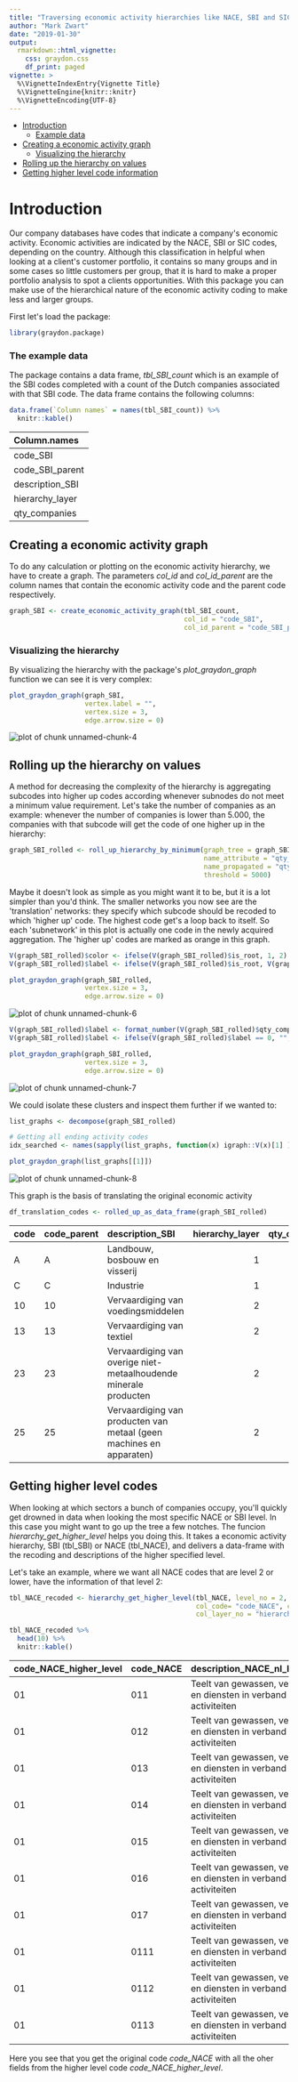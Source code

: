 ```yaml
---
title: "Traversing economic activity hierarchies like NACE, SBI and SIC"
author: "Mark Zwart"
date: "2019-01-30"
output: 
  rmarkdown::html_vignette:
    css: graydon.css
    df_print: paged
vignette: >
  %\VignetteIndexEntry{Vignette Title}
  %\VignetteEngine{knitr::knitr}
  %\VignetteEncoding{UTF-8}
---
```


* [Introduction](#introduction)
    - [Example data](#example_data)
* [Creating a economic activity graph](#create_graph)
    - [Visualizing the hierarchy](#visualize)
* [Rolling up the hierarchy on values](#roll_up)
* [Getting higher level code information](#get_higher_level)




# <a name="introduction"></a>Introduction

Our company databases have codes that indicate a company's economic activity. Economic activities are indicated by the NACE, SBI or SIC codes, depending on the country. Although this classification in helpful when looking at a client's customer portfolio, it contains so many groups and in some cases so little customers per group, that it is hard to make a proper portfolio analysis to spot a clients opportunities. With this package you can make use of the hierarchical nature of the economic activity coding to make less and larger groups.


First let's load the package:

```r
library(graydon.package)
```

### <a name="example_data"></a>The example data

The package contains a data frame, _tbl_SBI_count_ which is an example of the SBI codes completed with a count of the Dutch companies associated with that SBI code. The data frame contains the following columns:

```r
data.frame(`Column names` = names(tbl_SBI_count)) %>% 
  knitr::kable()
```



|Column.names    |
|:---------------|
|code_SBI        |
|code_SBI_parent |
|description_SBI |
|hierarchy_layer |
|qty_companies   |

## <a name="create_graph"></a>Creating a economic activity graph

To do any calculation or plotting on the economic activity hierarchy, we have to create a graph. The parameters _col_id_ and _col_id_parent_ are the column names that contain the economic activity code and the parent code respectively.

```r
graph_SBI <- create_economic_activity_graph(tbl_SBI_count, 
                                            col_id = "code_SBI", 
                                            col_id_parent = "code_SBI_parent")
```

### <a name="visualize"></a>Visualizing the hierarchy

By visualizing the hierarchy with the package's _plot_graydon_graph_ function we can see it is very complex:

```r
plot_graydon_graph(graph_SBI, 
                   vertex.label = "", 
                   vertex.size = 3, 
                   edge.arrow.size = 0)
```

![plot of chunk unnamed-chunk-4](figure/unnamed-chunk-4-1.png)

## <a name="roll_up"></a>Rolling up the hierarchy on values

A method for decreasing the complexity of the hierarchy is aggregating subcodes into higher up codes according whenever subnodes do not meet a minimum value requirement. Let's take the number of companies as an example: whenever the number of companies is lower than 5.000, the companies with that subcode will get the code of one higher up in the hierarchy:


```r
graph_SBI_rolled <- roll_up_hierarchy_by_minimum(graph_tree = graph_SBI,
                                                 name_attribute = "qty_companies",
                                                 name_propagated = "qty_companies_cum",
                                                 threshold = 5000)
```

Maybe it doesn't look as simple as you might want it to be, but it is a lot simpler than you'd think. The smaller networks you now see are the 'translation' networks: they specify which subcode should be recoded to which 'higher up' code. The highest code get's a loop back to itself. So each 'subnetwork' in this plot is actually one code in the newly acquired aggregation. The 'higher up' codes are marked as orange in this graph.


```r
V(graph_SBI_rolled)$color <- ifelse(V(graph_SBI_rolled)$is_root, 1, 2)
V(graph_SBI_rolled)$label <- ifelse(V(graph_SBI_rolled)$is_root, V(graph_SBI_rolled)$name, "")

plot_graydon_graph(graph_SBI_rolled,
                   vertex.size = 3,
                   edge.arrow.size = 0)
```

![plot of chunk unnamed-chunk-6](figure/unnamed-chunk-6-1.png)

```r
V(graph_SBI_rolled)$label <- format_number(V(graph_SBI_rolled)$qty_companies_cum)
V(graph_SBI_rolled)$label <- ifelse(V(graph_SBI_rolled)$label == 0, "", V(graph_SBI_rolled)$label)

plot_graydon_graph(graph_SBI_rolled,
                   vertex.size = 3,
                   edge.arrow.size = 0)
```

![plot of chunk unnamed-chunk-7](figure/unnamed-chunk-7-1.png)

We could isolate these clusters and inspect them further if we wanted to:

```r
list_graphs <- decompose(graph_SBI_rolled)

# Getting all ending activity codes
idx_searched <- names(sapply(list_graphs, function(x) igraph::V(x)[1] ))

plot_graydon_graph(list_graphs[[1]])
```

![plot of chunk unnamed-chunk-8](figure/unnamed-chunk-8-1.png)

This graph is the basis of translating the original economic activity 

```r
df_translation_codes <- rolled_up_as_data_frame(graph_SBI_rolled)
```

|code |code_parent |description_SBI                                                     | hierarchy_layer| qty_companies| dist_to_root| qty_companies_cum|is_root | color|label  |
|:----|:-----------|:-------------------------------------------------------------------|---------------:|-------------:|------------:|-----------------:|:-------|-----:|:------|
|A    |A           |Landbouw, bosbouw en visserij                                       |               1|             0|            1|              7879|TRUE    |     1|7.879  |
|C    |C           |Industrie                                                           |               1|             0|            1|             33298|TRUE    |     1|33.298 |
|10   |10          |Vervaardiging van voedingsmiddelen                                  |               2|             0|            2|              7962|TRUE    |     1|7.962  |
|13   |13          |Vervaardiging van textiel                                           |               2|             0|            2|              5281|TRUE    |     1|5.281  |
|23   |23          |Vervaardiging van overige niet-metaalhoudende minerale producten    |               2|             0|            2|              5703|TRUE    |     1|5.703  |
|25   |25          |Vervaardiging van producten van metaal (geen machines en apparaten) |               2|             0|            2|              7693|TRUE    |     1|7.693  |

## <a name="get_higher_level"></a>Getting higher level codes

When looking at which sectors a bunch of companies occupy, you'll quickly get drowned in data when looking the most specific NACE or SBI level. In this case you might want to go up the tree a few notches. The funcion _hierarchy_get_higher_level_ helps you doing this. It takes a economic activity hierarchy, SBI (tbl_SBI) or NACE (tbl_NACE), and delivers a data-frame with the recoding and descriptions of the higher specified level.

Let's take an example, where we want all NACE codes that are level 2 or lower, have the information of that level 2:


```r
tbl_NACE_recoded <- hierarchy_get_higher_level(tbl_NACE, level_no = 2,
                                               col_code= "code_NACE", col_code_parent = "code_NACE_parent", 
                                               col_layer_no = "hierarchy_layer")

tbl_NACE_recoded %>% 
  head(10) %>% 
  knitr::kable()
```



|code_NACE_higher_level |code_NACE |description_NACE_nl_higher_level                                                 |description_NACE_fr_higher_level                          |description_NACE_de_higher_level                      |description_NACE_en_higher_level                                   |
|:----------------------|:---------|:--------------------------------------------------------------------------------|:---------------------------------------------------------|:-----------------------------------------------------|:------------------------------------------------------------------|
|01                     |011       |Teelt van gewassen, veeteelt, jacht en diensten in verband met deze activiteiten |Culture et production animale, chasse et services annexes |Landwirtschaft, Jagd und damit verbundene Tätigkeiten |Crop and animal production, hunting and related service activities |
|01                     |012       |Teelt van gewassen, veeteelt, jacht en diensten in verband met deze activiteiten |Culture et production animale, chasse et services annexes |Landwirtschaft, Jagd und damit verbundene Tätigkeiten |Crop and animal production, hunting and related service activities |
|01                     |013       |Teelt van gewassen, veeteelt, jacht en diensten in verband met deze activiteiten |Culture et production animale, chasse et services annexes |Landwirtschaft, Jagd und damit verbundene Tätigkeiten |Crop and animal production, hunting and related service activities |
|01                     |014       |Teelt van gewassen, veeteelt, jacht en diensten in verband met deze activiteiten |Culture et production animale, chasse et services annexes |Landwirtschaft, Jagd und damit verbundene Tätigkeiten |Crop and animal production, hunting and related service activities |
|01                     |015       |Teelt van gewassen, veeteelt, jacht en diensten in verband met deze activiteiten |Culture et production animale, chasse et services annexes |Landwirtschaft, Jagd und damit verbundene Tätigkeiten |Crop and animal production, hunting and related service activities |
|01                     |016       |Teelt van gewassen, veeteelt, jacht en diensten in verband met deze activiteiten |Culture et production animale, chasse et services annexes |Landwirtschaft, Jagd und damit verbundene Tätigkeiten |Crop and animal production, hunting and related service activities |
|01                     |017       |Teelt van gewassen, veeteelt, jacht en diensten in verband met deze activiteiten |Culture et production animale, chasse et services annexes |Landwirtschaft, Jagd und damit verbundene Tätigkeiten |Crop and animal production, hunting and related service activities |
|01                     |0111      |Teelt van gewassen, veeteelt, jacht en diensten in verband met deze activiteiten |Culture et production animale, chasse et services annexes |Landwirtschaft, Jagd und damit verbundene Tätigkeiten |Crop and animal production, hunting and related service activities |
|01                     |0112      |Teelt van gewassen, veeteelt, jacht en diensten in verband met deze activiteiten |Culture et production animale, chasse et services annexes |Landwirtschaft, Jagd und damit verbundene Tätigkeiten |Crop and animal production, hunting and related service activities |
|01                     |0113      |Teelt van gewassen, veeteelt, jacht en diensten in verband met deze activiteiten |Culture et production animale, chasse et services annexes |Landwirtschaft, Jagd und damit verbundene Tätigkeiten |Crop and animal production, hunting and related service activities |

Here you see that you get the original code _code_NACE_ with all the oher fields from the higher level code _code_NACE_higher_level_.
